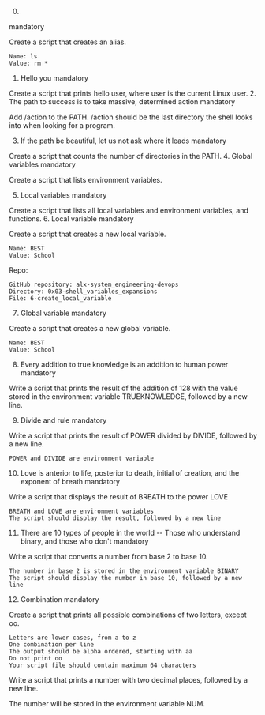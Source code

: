 
0. <o>
mandatory

Create a script that creates an alias.

    Name: ls
    Value: rm *

1. Hello you
mandatory

Create a script that prints hello user, where user is the current Linux user.
2. The path to success is to take massive, determined action
mandatory

Add /action to the PATH. /action should be the last directory the shell looks into when looking for a program.

3. If the path be beautiful, let us not ask where it leads
mandatory

Create a script that counts the number of directories in the PATH.
4. Global variables
mandatory

Create a script that lists environment variables.

5. Local variables
mandatory

Create a script that lists all local variables and environment variables, and functions.
6. Local variable
mandatory

Create a script that creates a new local variable.

    Name: BEST
    Value: School

Repo:

    GitHub repository: alx-system_engineering-devops
    Directory: 0x03-shell_variables_expansions
    File: 6-create_local_variable

7. Global variable
mandatory

Create a script that creates a new global variable.

    Name: BEST
    Value: School

8. Every addition to true knowledge is an addition to human power
mandatory

Write a script that prints the result of the addition of 128 with the value stored in the environment variable TRUEKNOWLEDGE, followed by a new line.

9. Divide and rule
mandatory

Write a script that prints the result of POWER divided by DIVIDE, followed by a new line.

    POWER and DIVIDE are environment variable

10. Love is anterior to life, posterior to death, initial of creation, and the exponent of breath
mandatory

Write a script that displays the result of BREATH to the power LOVE

    BREATH and LOVE are environment variables
    The script should display the result, followed by a new line

11. There are 10 types of people in the world -- Those who understand binary, and those who don't
mandatory

Write a script that converts a number from base 2 to base 10.

    The number in base 2 is stored in the environment variable BINARY
    The script should display the number in base 10, followed by a new line

12. Combination
mandatory

Create a script that prints all possible combinations of two letters, except oo.

    Letters are lower cases, from a to z
    One combination per line
    The output should be alpha ordered, starting with aa
    Do not print oo
    Your script file should contain maximum 64 characters

Write a script that prints a number with two decimal places, followed by a new line.

The number will be stored in the environment variable NUM.
